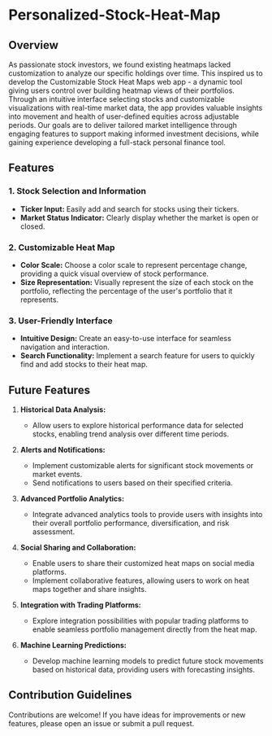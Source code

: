 # Personalized-Stock-Heat-Map

## Overview
As passionate stock investors, we found existing heatmaps lacked customization to analyze our specific holdings over time. This inspired us to develop the Customizable Stock Heat Maps web app - a dynamic tool giving users control over building heatmap views of their portfolios. Through an intuitive interface selecting stocks and customizable visualizations with real-time market data, the app provides valuable insights into movement and health of user-defined equities across adjustable periods. Our goals are to deliver tailored market intelligence through engaging features to support making informed investment decisions, while gaining experience developing a full-stack personal finance tool.

## Features

### 1. Stock Selection and Information

- **Ticker Input:** Easily add and search for stocks using their tickers.
- **Market Status Indicator:** Clearly display whether the market is open or closed.

### 2. Customizable Heat Map

- **Color Scale:** Choose a color scale to represent percentage change, providing a quick visual overview of stock performance.
- **Size Representation:** Visually represent the size of each stock on the portfolio, reflecting the percentage of the user's portfolio that it represents.

### 3. User-Friendly Interface

- **Intuitive Design:** Create an easy-to-use interface for seamless navigation and interaction.
- **Search Functionality:** Implement a search feature for users to quickly find and add stocks to their heat map.

## Future Features

1. **Historical Data Analysis:**
   - Allow users to explore historical performance data for selected stocks, enabling trend analysis over different time periods.

2. **Alerts and Notifications:**
   - Implement customizable alerts for significant stock movements or market events.
   - Send notifications to users based on their specified criteria.

3. **Advanced Portfolio Analytics:**
   - Integrate advanced analytics tools to provide users with insights into their overall portfolio performance, diversification, and risk assessment.

4. **Social Sharing and Collaboration:**
   - Enable users to share their customized heat maps on social media platforms.
   - Implement collaborative features, allowing users to work on heat maps together and share insights.

5. **Integration with Trading Platforms:**
   - Explore integration possibilities with popular trading platforms to enable seamless portfolio management directly from the heat map.

6. **Machine Learning Predictions:**
   - Develop machine learning models to predict future stock movements based on historical data, providing users with forecasting insights.

## Contribution Guidelines

Contributions are welcome! If you have ideas for improvements or new features, please open an issue or submit a pull request.